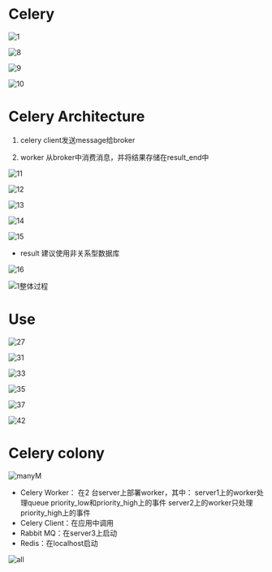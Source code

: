 

# Celery

![1](pic/1.jpg)



![8](pic/8.jpg)



![9](pic/9.jpg)



![10](pic/10.jpg)



# Celery Architecture

1.  celery client发送message给broker

2.  worker 从broker中消费消息，并将结果存储在result_end中

![11](pic/11.jpg)



![12](pic/12.jpg)



![13](pic/13.jpg)



![14](pic/14.jpg)

![15](pic/15.jpg)

- result 建议使用非关系型数据库

![16](pic/16.jpg)



![1整体过程](pic/1整体过程.png)

# Use

![27](pic/27.jpg)



![31](pic/31.jpg)

![33](pic/33.jpg)

![35](pic/35.jpg)

![37](pic/37.jpg)

![42](pic/42.jpg)

# Celery colony

![manyM](pic/manyM.png)

- Celery Worker：
  在2 台server上部署worker，其中：
  server1上的worker处理queue priority_low和priority_high上的事件
  server2上的worker只处理priority_high上的事件
- Celery Client：在应用中调用
- Rabbit MQ：在server3上启动
- Redis：在localhost启动

![all](pic/all.png)